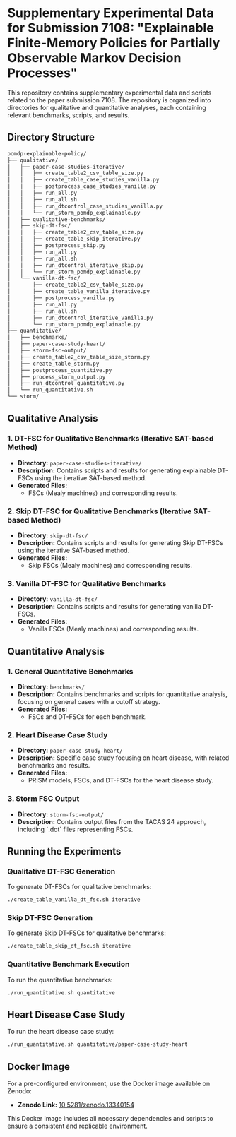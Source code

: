 
# Supplementary Experimental Data for Submission 7108: "Explainable Finite-Memory Policies for Partially Observable Markov Decision Processes"

This repository contains supplementary experimental data and scripts related to the paper submission 7108. The repository is organized into directories for qualitative and quantitative analyses, each containing relevant benchmarks, scripts, and results.

## Directory Structure

```bash
pomdp-explainable-policy/
├── qualitative/
│   ├── paper-case-studies-iterative/
│   │   ├── create_table2_csv_table_size.py
│   │   ├── create_table_case_studies_vanilla.py
│   │   ├── postprocess_case_studies_vanilla.py
│   │   ├── run_all.py
│   │   ├── run_all.sh
│   │   ├── run_dtcontrol_case_studies_vanilla.py
│   │   └── run_storm_pomdp_explainable.py
│   ├── qualitative-benchmarks/
│   ├── skip-dt-fsc/
│   │   ├── create_table2_csv_table_size.py
│   │   ├── create_table_skip_iterative.py
│   │   ├── postprocess_skip.py
│   │   ├── run_all.py
│   │   ├── run_all.sh
│   │   ├── run_dtcontrol_iterative_skip.py
│   │   └── run_storm_pomdp_explainable.py
│   └── vanilla-dt-fsc/
│       ├── create_table2_csv_table_size.py
│       ├── create_table_vanilla_iterative.py
│       ├── postprocess_vanilla.py
│       ├── run_all.py
│       ├── run_all.sh
│       ├── run_dtcontrol_iterative_vanilla.py
│       └── run_storm_pomdp_explainable.py
├── quantitative/
│   ├── benchmarks/
│   ├── paper-case-study-heart/
│   ├── storm-fsc-output/
│   ├── create_table2_csv_table_size_storm.py
│   ├── create_table_storm.py
│   ├── postprocess_quantitive.py
│   ├── process_storm_output.py
│   ├── run_dtcontrol_quantitative.py
│   └── run_quantitative.sh
└── storm/
```

## Qualitative Analysis

### 1. **DT-FSC for Qualitative Benchmarks (Iterative SAT-based Method)**
- **Directory:** `paper-case-studies-iterative/`
- **Description:** Contains scripts and results for generating explainable DT-FSCs using the iterative SAT-based method.
- **Generated Files:**
  - FSCs (Mealy machines) and corresponding results.

### 2. **Skip DT-FSC for Qualitative Benchmarks (Iterative SAT-based Method)**
- **Directory:** `skip-dt-fsc/`
- **Description:** Contains scripts and results for generating Skip DT-FSCs using the iterative SAT-based method.
- **Generated Files:**
  - Skip FSCs (Mealy machines) and corresponding results.

### 3. **Vanilla DT-FSC for Qualitative Benchmarks**
- **Directory:** `vanilla-dt-fsc/`
- **Description:** Contains scripts and results for generating vanilla DT-FSCs.
- **Generated Files:**
  - Vanilla FSCs (Mealy machines) and corresponding results.

## Quantitative Analysis

### 1. **General Quantitative Benchmarks**
- **Directory:** `benchmarks/`
- **Description:** Contains benchmarks and scripts for quantitative analysis, focusing on general cases with a cutoff strategy.
- **Generated Files:**
  - FSCs and DT-FSCs for each benchmark.

### 2. **Heart Disease Case Study**
- **Directory:** `paper-case-study-heart/`
- **Description:** Specific case study focusing on heart disease, with related benchmarks and results.
- **Generated Files:**
  - PRISM models, FSCs, and DT-FSCs for the heart disease study.

### 3. **Storm FSC Output**
- **Directory:** `storm-fsc-output/`
- **Description:** Contains output files from the TACAS 24 approach, including \`.dot\` files representing FSCs.

## Running the Experiments

### Qualitative DT-FSC Generation
To generate DT-FSCs for qualitative benchmarks:
```bash
./create_table_vanilla_dt_fsc.sh iterative
```

### Skip DT-FSC Generation
To generate Skip DT-FSCs for qualitative benchmarks:
```bash
./create_table_skip_dt_fsc.sh iterative
```

### Quantitative Benchmark Execution
To run the quantitative benchmarks:
```bash
./run_quantitative.sh quantitative
```

## Heart Disease Case Study
To run the heart disease case study:
```bash
./run_quantitative.sh quantitative/paper-case-study-heart
```

## Docker Image

For a pre-configured environment, use the Docker image available on Zenodo:

- **Zenodo Link:** [10.5281/zenodo.13340154](https://doi.org/10.5281/zenodo.13340155)

This Docker image includes all necessary dependencies and scripts to ensure a consistent and replicable environment.
